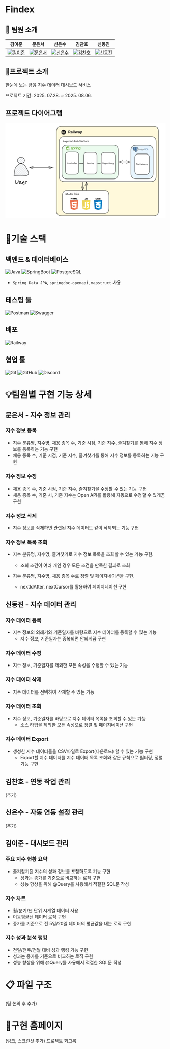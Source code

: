 # Findex

## 💫 팀원 소개
| 김이준 | 문은서 | 신은수 | 김찬호 | 신동진 |
| :---: | :---: | :---: | :---: | :---: |
| [![김이준](https://avatars.githubusercontent.com/u/93887188?v=4)](https://github.com/lkim0402) | [![문은서](https://avatars.githubusercontent.com/u/191211966?v=4)](https://github.com/kosy00) | [![신은수](URL_for_image_3)](https://github.com/Shinsu98) | [![김찬호](URL_for_image_4)](https://github.com/cheis11) | [![신동진](https://avatars.githubusercontent.com/u/135810601?v=4)](https://github.com/B1uffer) |

## 📌프로젝트 소개
한눈에 보는 금융 지수 데이터 대시보드 서비스

프로젝트 기간: 2025. 07.28. ~ 2025. 08.06.

## 프로젝트 다이어그램
![Findex Diagram](src/main/resources/static/findex_diagram.png "Diagram")

# 🤖기술 스택
## 백엔드 & 데이터베이스
![Java](https://img.shields.io/badge/Java-007396?style=for-the-badge&logo=OpenJDK&logoColor=white)
![SpringBoot](https://img.shields.io/badge/SpringBoot-6DB33F?style=for-the-badge&logo=Spring&logoColor=white)
![PostgreSQL](https://img.shields.io/badge/PostgreSQL-316192?style=for-the-badge&logo=postgresql&logoColor=white)
- `Spring Data JPA`, `springdoc-openapi`, `mapstruct` 사용

## 테스팅 툴
![Postman](https://img.shields.io/badge/Postman-FF6C37?style=for-the-badge&logo=postman&logoColor=white)
![Swagger](https://img.shields.io/badge/Swagger-85EA2D?style=for-the-badge&logo=swagger&logoColor=white)

## 배포
![Railway](https://img.shields.io/badge/Railway-0B0D12?style=for-the-badge&logo=railway&logoColor=white)

## 협업 툴
![Git](https://img.shields.io/badge/Git-F05032?style=for-the-badge&logo=git&logoColor=white)
![GitHub](https://img.shields.io/badge/GitHub-181717?style=for-the-badge&logo=github&logoColor=white)
![Discord](https://img.shields.io/badge/Discord-7289DA?style=for-the-badge&logo=discord&logoColor=white)

# 💡팀원별 구현 기능 상세
## 문은서 - 지수 정보 관리
### 지수 정보 등록
- 지수 분류명, 지수명, 채용 종목 수, 기준 시점, 기준 지수, 즐겨찾기를 통해 지수 정보를 등록하는 기능 구현
- 채용 종목 수, 기준 시점, 기준 지수, 즐겨찾기를 통해 지수 정보를 등록하는 기능 구현

### 지수 정보 수정
- 채용 종목 수, 기준 시점, 기준 지수, 즐겨찾기을 수정할 수 있는 기능 구현
- 채용 종목 수, 기준 시, 기준 지수는 Open API를 활용해 자동으로 수정할 수 있게끔 구현

### 지수 정보 삭제
- 지수 정보를 삭제하면 관련된 지수 데이터도 같이 삭제되는 기능 구현

### 지수 정보 목록 조회
- 지수 분류명, 지수명, 즐겨찾기로 지수 정보 목록을 조회할 수 있는 기능 구현.
  - 조회 조건이 여러 개인 경우 모든 조건을 만족한 결과로 조회


- 지수 분류명, 지수명, 채용 종목 수로 정렬 및 페이지네이션을 구현.
  - nextIdAfter, nextCursor를 활용하여 페이지네이션 구현

## 신동진 - 지수 데이터 관리
### 지수 데이터 등록
- 지수 정보의 외래키와 기준일자를 바탕으로 지수 데이터를 등록할 수 있는 기능
  - 지수 정보, 기준일자는 중복되면 안되게끔 구현
### 지수 데이터 수정
- 지수 정보, 기준일자를 제외한 모든 속성을 수정할 수 있는 기능
### 지수 데이터 삭제
- 지수 데이터를 선택하여 삭제할 수 있는 기능
### 지수 데이터 조회
- 지수 정보, 기준일자를 바탕으로 지수 데이터 목록을 조회할 수 있는 기능
  - 소스 타입을 제외한 모든 속성으로 정렬 및 페이지네이션 구현
### 지수 데이터 Export
- 생성한 지수 데이터들을 CSV파일로 Export(다운로드) 할 수 있는 기능 구현
  - Export할 지수 데이터를 지수 데이터 목록 조회와 같은 규칙으로 필터링, 정렬기능 구현

## 김찬호 - 연동 작업 관리
(추가)

## 신은수 - 자동 연동 설정 관리
(추가)

## 김이준 - 대시보드 관리

### 주요 지수 현황 요약
- 즐겨찾기된 지수의 성과 정보를 포함하도록 기능 구현 
  - 성과는 종가를 기준으로 비교하는 로직 구현 
  - 성능 향상을 위해 @Query를 사용해서 적절한 SQL문 작성
### 지수 차트
- 월/분기/년 단위 시계열 데이터 사용 
- 이동평균선 데이터 로직 구현 
- 종가를 기준으로 전 5일/20일 데이터의 평균값을 내는 로직 구현
### 지수 성과 분석 랭킹
- 전일/전주/전월 대비 성과 랭킹 기능 구현 
- 성과는 종가를 기준으로 비교하는 로직 구현 
- 성능 향상을 위해 @Query를 사용해서 적절한 SQL문 작성

# 📋 파일 구조
(팀 논의 후 추가)

# 🚀구현 홈페이지
(링크, 스크린샷 추가)
프로젝트 회고록

